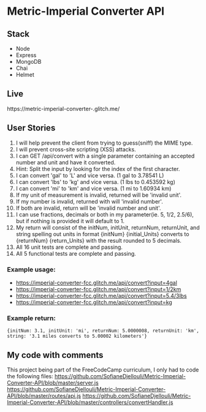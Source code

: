 # Metric-Imperial Converter API
## Stack
* Node
* Express
* MongoDB
* Chai
* Helmet 

## Live
https://metric-imperial-converter-.glitch.me/

## User Stories
1. I will help prevent the client from trying to guess(sniff) the MIME type.
2. I will prevent cross-site scripting (XSS) attacks.
3. I can GET /api/convert with a single parameter containing an accepted number and unit and have it converted.
4. Hint: Split the input by looking for the index of the first character.
5. I can convert 'gal' to 'L' and vice versa. (1 gal to 3.78541 L)
6. I can convert 'lbs' to 'kg' and vice versa. (1 lbs to 0.453592 kg)
7. I can convert 'mi' to 'km' and vice versa. (1 mi to 1.60934 km)
8. If my unit of measurement is invalid, returned will be 'invalid unit'.
9. If my number is invalid, returned with will 'invalid number'.
10. If both are invalid, return will be 'invalid number and unit'.
11. I can use fractions, decimals or both in my parameter(ie. 5, 1/2, 2.5/6), but if nothing is provided it will default to 1.
12. My return will consist of the initNum, initUnit, returnNum, returnUnit, and string spelling out units in format {initNum} {initial_Units} converts to {returnNum} {return_Units} with the result rounded to 5 decimals.
13. All 16 unit tests are complete and passing.
14. All 5 functional tests are complete and passing.

### Example usage:
* https://imperial-converter-fcc.glitch.me/api/convert?input=4gal
* https://imperial-converter-fcc.glitch.me/api/convert?input=1/2km
* https://imperial-converter-fcc.glitch.me/api/convert?input=5.4/3lbs
* https://imperial-converter-fcc.glitch.me/api/convert?input=kg

### Example return:
`{initNum: 3.1, initUnit: 'mi', returnNum: 5.0000008, returnUnit: 'km', string: '3.1 miles converts to 5.00002 kilometers'}`

## My code with comments
This project being part of the FreeCodeCamp curriculum, I only had to code the following files:
https://github.com/SofianeDjellouli/Metric-Imperial-Converter-API/blob/master/server.js
https://github.com/SofianeDjellouli/Metric-Imperial-Converter-API/blob/master/routes/api.js
https://github.com/SofianeDjellouli/Metric-Imperial-Converter-API/blob/master/controllers/convertHandler.js
